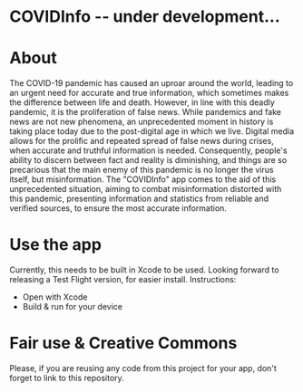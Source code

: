# COVIDInfo -- under development...

# About
The COVID-19 pandemic has caused an uproar around the world, leading to an urgent need for accurate and true information, which sometimes makes the difference between life and death. However, in line with this deadly pandemic, it is the proliferation of false news. While pandemics and fake news are not new phenomena, an unprecedented moment in history is taking place today due to the post-digital age in which we live. Digital media allows for the prolific and repeated spread of false news during crises, when accurate and truthful information is needed. Consequently, people's ability to discern between fact and reality is diminishing, and things are so precarious that the main enemy of this pandemic is no longer the virus itself, but misinformation. The "COVIDInfo" app comes to the aid of this unprecedented situation, aiming to combat misinformation distorted with this pandemic, presenting information and statistics from reliable and verified sources, to ensure the most accurate information.

# Use the app
Currently, this needs to be built in Xcode to be used. Looking forward to releasing a Test Flight version, for easier install.
Instructions:
  * Open with Xcode
  * Build & run for your device

  
# Fair use & Creative Commons
Please, if you are reusing any code from this project for your app, don't forget to link to this repository.

